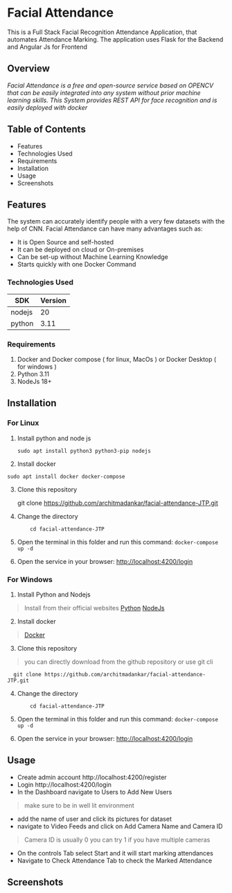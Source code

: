 # Facial Attendance

This is a Full Stack Facial Recognition Attendance Application, that automates Attendance Marking. 
The application uses Flask for the Backend and Angular Js for Frontend

## Overview

*Facial Attendance is a free and open-source service based on OPENCV that can be easily integrated into any system without prior machine learning skills. This System provides REST API for face recognition and is easily deployed with docker*

## Table of Contents

 - Features
 - Technologies Used
 - Requirements
 - Installation
 - Usage
 - Screenshots

## 	Features

The system can accurately identify people with a very few datasets with the help of CNN.
Facial Attendance can have many advantages such as:

 - It is Open Source and self-hosted
 - It can be deployed on cloud or On-premises
 - Can be set-up without Machine Learning Knowledge
 - Starts quickly with one Docker Command

### Technologies Used
|  SDK|Version  |
|--|--|
|  nodejs|20  |
|python| 3.11|



### Requirements

1. Docker and Docker compose ( for linux, MacOs ) or Docker Desktop ( for windows )
2. Python 3.11 
3. NodeJs 18+ 

## Installation
### For Linux 
1. Install python and node js 

	`sudo apt install python3 python3-pip nodejs`

2.	 Install docker 

    sudo apt install docker docker-compose
3. Clone this repository

      git clone https://github.com/architmadankar/facial-attendance-JTP.git
4. Change the directory

    `    cd facial-attendance-JTP`

5.  Open the terminal in this folder and run this command:  `docker-compose up -d`
6.  Open the service in your browser:  [http://localhost:4200/login](http://localhost:4200/login)

### For Windows
1. Install Python and Nodejs

> Install from their official websites
> [Python](https://www.python.org/downloads/) [NodeJs](https://nodejs.org/en/download)

2.	 Install docker 
>[Docker](https://www.docker.com/products/docker-desktop/)

3. Clone this repository
>you can directly download from the github repository or use git cli 

      git clone https://github.com/architmadankar/facial-attendance-JTP.git
4. Change the directory

    `    cd facial-attendance-JTP`

5.  Open the terminal in this folder and run this command:  `docker-compose up -d`
6.  Open the service in your browser:  [http://localhost:4200/login](http://localhost:4200/login)


## Usage
- Create admin account http://localhost:4200/register
- Login http://localhost:4200/login
- In the Dashboard navigate to Users to Add New Users 
 >make sure to be in well lit environment
- add the name of user and click its pictures for dataset
- navigate to Video Feeds and click on Add Camera Name and Camera ID
> Camera ID is usually 0 you can try 1 if you have multiple cameras
- On the controls Tab select Start and it will start marking attendances
- Navigate to Check Attendance Tab to check the Marked Attendance

## Screenshots